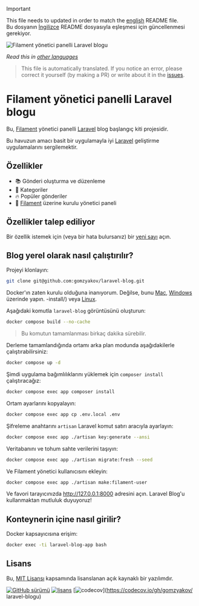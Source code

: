 >[!IMPORTANT]
>This file needs to updated in order to match the [english](/README.md) README file.  
>Bu dosyanın [İngilizce](/README.md) README dosyasıyla eşleşmesi için güncellenmesi gerekiyor.

![Filament yönetici panelli Laravel blogu](../docs/social-preview-en.png)

_Read this in [other languages](./Translations.md)_

>This file is automatically translated. If you notice an error, please correct it yourself (by making a PR) or write about it in the [issues](https://github.com/gomzyakov/laravel-blog/issues).

# Filament yönetici panelli Laravel blogu

Bu, [Filament](https://filamentphp.com) yönetici panelli [Laravel](https://laravel.com) blog başlangıç kiti projesidir.

Bu havuzun amacı basit bir uygulamayla iyi [Laravel](https://laravel.com) geliştirme uygulamalarını sergilemektir.

## Özellikler

- 📚 Gönderi oluşturma ve düzenleme
- 🥑 Kategoriler
- 🔥 Popüler gönderiler
- 🎉 [Filament](https://filamentphp.com) üzerine kurulu yönetici paneli

## Özellikler talep ediliyor

Bir özellik istemek için (veya bir hata bulursanız) bir [yeni sayı](https://github.com/gomzyakov/laravel-blog/issues/new) açın.

## Blog yerel olarak nasıl çalıştırılır?

Projeyi klonlayın:

```bash
git clone git@github.com:gomzyakov/laravel-blog.git
```

Docker'ın zaten kurulu olduğuna inanıyorum. Değilse, bunu [Mac](https://docs.docker.com/desktop/install/mac-install/), [Windows](https://docs.docker.com/desktop/install/windows) üzerinde yapın. -install/) veya [Linux](https://docs.docker.com/desktop/install/linux-install/).

Aşağıdaki komutla `laravel-blog` görüntüsünü oluşturun:

```bash
docker compose build --no-cache
```

>Bu komutun tamamlanması birkaç dakika sürebilir.

Derleme tamamlandığında ortamı arka plan modunda aşağıdakilerle çalıştırabilirsiniz:

```bash
docker compose up -d
```

Şimdi uygulama bağımlılıklarını yüklemek için `composer install` çalıştıracağız:

```bash
docker compose exec app composer install
```

Ortam ayarlarını kopyalayın:

```bash
docker compose exec app cp .env.local .env
```

Şifreleme anahtarını `artisan` Laravel komut satırı aracıyla ayarlayın:

```bash
docker compose exec app ./artisan key:generate --ansi
```

Veritabanını ve tohum sahte verilerini taşıyın:

```bash
docker compose exec app ./artisan migrate:fresh --seed
```
Ve Filament yönetici kullanıcısını ekleyin:

```bash
docker compose exec app ./artisan make:filament-user
```

Ve favori tarayıcınızda http://127.0.0.1:8000 adresini açın. Laravel Blog'u kullanmaktan mutluluk duyuyoruz!

## Konteynerin içine nasıl girilir?

Docker kapsayıcısına erişim:

```bash
docker exec -ti laravel-blog-app bash
```

## Lisans

Bu, [MIT Lisansı](https://github.com/gomzyakov/php-code-style/blob/main/LICENSE) kapsamında lisanslanan açık kaynaklı bir yazılımdır.


[![GitHub sürümü](https://img.shields.io/github/release/gomzyakov/laravel-blog.svg)](https://github.com/gomzyakov/laravel-blog/releases/latest)
[![lisans](https://img.shields.io/badge/License-MIT-green.svg)](https://github.com/gomzyakov/laravel-blog/blob/development/LICENSE)
[![codecov](https://codecov.io/gh/gomzyakov/laravel-blog/branch/main/graph/badge.svg?token=4CYTVMVUYV)](https://codecov.io/gh/gomzyakov/ laravel-blogu)
